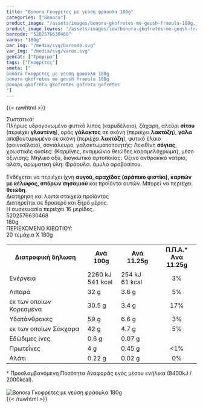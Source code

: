 ```yaml
---
title: "Bonora Γκοφρέτες με γεύση φράουλα 180g"
categories: ["Bonora"]
product_image: "/assets/images/bonora-gkofretes-me-geush-fraoula-180g.jpg"
product_image_lowres: "/assets/images/low/bonora-gkofretes-me-geush-fraoula-180g.jpg"
barcode: "5202576630468"
varos: "180g"
bar_img: "/media/svg/barcode.svg"
var_img: "/media/svg/varos.svg"
gencat: ["Τρόφιμα"]
tags: ["Γκοφρέτες"]
smeta: ["
bonora Γκοφρετες με γευση φραουλα 180g
bonora gkofretes me geush fraoula 180g 
βονορα gkofreta gkofretes gofreta gofretes
"]
---
```

{{< rawhtml >}}

<div class="sload74"><div class="product"><div id="sistatika">Συστατικά:</div><div class="alltext">Πλήρως υδρογονωμένο φυτικό λίπος (καρυδέλαιο), ζάχαρη, αλεύρι <b>σίτου</b> (περιέχει <b>γλουτένη</b>), ορός <b>γάλακτος</b> σε σκόνη (περιέχει <b>λακτόζη</b>), <b>γάλα</b> αποβουτυρωμένο σε σκόνη (περιέχει <b>λακτόζη</b>), φυτικό έλαιο (φοινικέλαιο), σογιάλευρο, γαλακτωματοποιητής: Λεκιθίνη <b>σόγιας</b>, χρωστικές ουσίες: (Καρμίνες, εναμμώνιο θειώδες καραμελόχρωμα), μέσο οξίνισης: Μηλικό οξύ, διογκωτικό αρτοποιίας: Όξινο ανθρακικό νάτριο, αλάτι, αρωματική ύλη: Φράουλα. άμυλο αραβοσίτου.<br><br>Ενδέχεται να περιέχει ίχνη <b>αυγού, αραχίδας (αράπικο φιστίκι), καρπών με κέλυφος, σπόρων σησαμιού</b> και προϊόντα αυτών. Μπορεί να περιέχει <b>θειώδη</b>.<br></div><div id="loipa">Διατήρηση και λοιπά στοιχεία προϊόντος</div><div class="alltext">Διατηρείται σε δροσερό και ξηρό μέρος.<br>H συσκευασία περιέχει 16 μερίδες.</div><div id="barcode"><div id="barimage1"></div><span id="bartext">5202576630468</span></div><div id="varos"><div id="varosimage1"></div><span id="varostext">180g</span></div><div id="kivotio">ΠΕΡΙΕΧΟΜΕΝΟ ΚΙΒΩΤΙΟΥ:<br>20 τεμάχια Χ 180g</div><div class="tabout"><table id="diatable"><tbody><tr><th>Διατροφική δήλωση</th><th>Ανά 100g</th><th>Ανά 11.25g</th><th>Π.Π.Α.*<br>Aνά 11.25g</th></tr><tr><td class="texr2">Ενέργεια</td><td class="texr">2260 kJ<br>541 kcal</td><td class="texr">254 kJ<br>61 kcal</td><td class="texr" style="text-align:center">3%</td></tr><tr><td class="texr2">Λιπαρά</td><td class="texr">32 g</td><td class="texr">3.6 g</td><td class="texr" style="text-align:center">5%</td></tr><tr><td class="gray">εκ των οποίων Κορεσµένα</td><td class="gray2">30.5 g</td><td class="gray2">3.4 g</td><td class="gray2" style="text-align:center">17%</td></tr><tr><td class="texr2">Yδατάνθρακες</td><td class="texr">59 g</td><td class="texr">6.6 g</td><td class="texr" style="text-align:center">3%</td></tr><tr><td class="gray">εκ των οποίων Σάκχαρα</td><td class="gray2">42 g</td><td class="gray2">4.7 g</td><td class="gray2" style="text-align:center">5%</td></tr><tr><td class="texr2">Eδώδιμες ίνες</td><td class="texr">0.6 g</td><td class="texr">0.07 g</td><td class="texr" style="text-align:center"></td></tr><tr><td class="texr2">Πρωτεΐνες</td><td class="texr">4 g</td><td class="texr">0.45 g</td><td class="texr" style="text-align:center">&lt;1%</td></tr><tr><td class="texr2">Αλάτι</td><td class="texr">0.22 g</td><td class="texr">0.02 g</td><td class="texr" style="text-align:center">0%</td></tr></tbody></table></div><div class="alltext">* Προσλαμβανόμενη Ποσότητα Αναφοράς ενός μέσου ενήλικα (8400kJ / 2000kcal).</div><br><div class="pimg"><img alt="Bonora Γκοφρέτες με γεύση φράουλα 180g" title="Bonora Γκοφρέτες με γεύση φράουλα 180g" src="/assets/images/bonora-gkofretes-me-geush-fraoula-180g.jpg"></div></div></div>
{{< /rawhtml >}}


